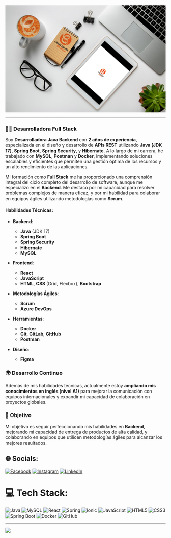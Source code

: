<div>
  <img src="/portadacb.svg">
</div>

---


### 👩‍💻 Desarrolladora Full Stack

Soy **Desarrolladora Java Backend** con **2 años de experiencia**, especializada en el diseño y desarrollo de **APIs REST** utilizando **Java (JDK 17)**, **Spring Boot**, **Spring Security**, y **Hibernate**. A lo largo de mi carrera, he trabajado con **MySQL**, **Postman** y **Docker**, implementando soluciones escalables y eficientes que permiten una gestión óptima de los recursos y un alto rendimiento de las aplicaciones.

Mi formación como **Full Stack** me ha proporcionado una comprensión integral del ciclo completo del desarrollo de software, aunque me especializo en el **Backend**. Me destaco por mi capacidad para resolver problemas complejos de manera eficaz, y por mi habilidad para colaborar en equipos ágiles utilizando metodologías como **Scrum**.


#### Habilidades Técnicas:
- **Backend**:
  - **Java** (JDK 17)
  - **Spring Boot** 
  - **Spring Security**
  - **Hibernate**
  - **MySQL**
    
- **Frontend**:
  - **React**
  - **JavaScript**
  - **HTML**, **CSS** (Grid, Flexbox), **Bootstrap**
    
- **Metodologías Ágiles**:
  - **Scrum**
  - **Azure DevOps**
- **Herramientas**:
  - **Docker**
  - **Git**, **GitLab**, **GitHub**
  - **Postman**
    
- **Diseño**:
  - **Figma**

### 🌍 Desarrollo Continuo
Además de mis habilidades técnicas, actualmente estoy **ampliando mis conocimientos en inglés (nivel A1)** para mejorar la comunicación con equipos internacionales y expandir mi capacidad de colaboración en proyectos globales.



### 🚀 Objetivo
Mi objetivo es seguir perfeccionando mis habilidades en **Backend**, mejorando mi capacidad de entrega de productos de alta calidad, y colaborando en equipos que utilicen metodologías ágiles para alcanzar los mejores resultados.







## 🌐 Socials:
[![Facebook](https://img.shields.io/badge/Facebook-%231877F2.svg?logo=Facebook&logoColor=white)](https://www.facebook.com/creacionesbrunilaMarketing)
[![Instagram](https://img.shields.io/badge/Instagram-%23E4405F.svg?logo=Instagram&logoColor=white)](https://www.instagram.com/creaciones_brunila/)
[![LinkedIn](https://img.shields.io/badge/LinkedIn-%230077B5.svg?logo=linkedin&logoColor=white)](https://www.linkedin.com/in/creacionesbrunila/)


# 💻 Tech Stack:

![Java](https://img.shields.io/badge/java-%23ED8B00.svg?style=for-the-badge&logo=openjdk&logoColor=white) 
![MySQL](https://img.shields.io/badge/mysql-%2300000f.svg?style=for-the-badge&logo=mysql&logoColor=white) 
![React](https://img.shields.io/badge/react-%2320232a.svg?style=for-the-badge&logo=react&logoColor=%2361DAFB) 
![Spring](https://img.shields.io/badge/spring-%236DB33F.svg?style=for-the-badge&logo=spring&logoColor=white) 
![Ionic](https://img.shields.io/badge/Ionic-%233880FF.svg?style=for-the-badge&logo=Ionic&logoColor=white) 
![JavaScript](https://img.shields.io/badge/javascript-%23323330.svg?style=for-the-badge&logo=javascript&logoColor=%23F7DF1E) 
![HTML5](https://img.shields.io/badge/html5-%23E34F26.svg?style=for-the-badge&logo=html5&logoColor=white) 
![CSS3](https://img.shields.io/badge/css3-%231572B6.svg?style=for-the-badge&logo=css3&logoColor=white) 
![Spring Boot](https://img.shields.io/badge/Spring%20Boot-%236DB33F.svg?style=for-the-badge&logo=springboot&logoColor=white)
![Docker](https://img.shields.io/badge/Docker-%232496ED.svg?style=for-the-badge&logo=docker&logoColor=white)
![GitHub](https://img.shields.io/badge/GitHub-%23121011.svg?style=for-the-badge&logo=github&logoColor=white)





---
[![](https://visitcount.itsvg.in/api?id=sofia1988&icon=0&color=0)](https://visitcount.itsvg.in)

<!-- Proudly created with GPRM ( https://gprm.itsvg.in ) -->



